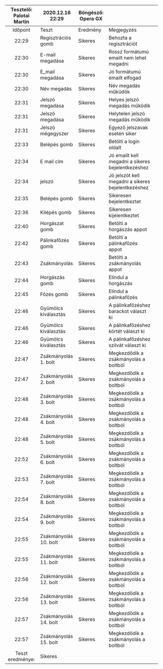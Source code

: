 | Tesztelő: Palotai Martin	| 2020.12.16 22:29      	| Böngésző: Opera GX 	|                                                                 	|   	|
|:-------------------------:	|-----------------------	|--------------------	|-----------------------------------------------------------------	|---	|
| Időpont                   	| Teszt                 	| Eredmény           	| Megjegyzés                                                      	|   	|
| 22:29                     	| Regisztrációs gomb    	| Sikeres            	| Behozta a regisztrációt                              	|   	|
| 22:30                     	| E-mail megadása       	| Sikeres            	| Rossz formátumú emailt nem lehet megadni            	|   	|
| 22:30                     	| E_mail megadása       	| Sikeres            	| Jó formátumú emailt elfogad                    	|   	|
| 22:30                     	| Név megadás           	| Sikeres            	| Név megadás műküdök                                        	|   	|
| 22:31                     	| Jelszó megadása       	| Sikeres            	| Helyes jelszó megadás működik          	|   	|
| 22:31                     	| Jelszó megadása       	| Sikeres            	| Helytelen jelszó megadás működik 	|   	|
| 22:31                     	| Jelszó mégegyszer     	| Sikeres            	| Egyező jelszavak esetén siker           	|   	|
| 22:33                    	| Belépés gomb          	| Sikeres            	| Betölti a login oldalt                  	|   	|
| 22:34                    	| E mail cím            	| Sikeres            	| Jó emailt kell megadni a sikeres bejelentkezéshez    	|   	|
| 22:34                   	| jelszó                	| Sikeres            	| Jó jelszót kell megadni a sikeres bejelentkezéshez          	|   	|
| 22:35                     	| Belépés gomb          	| Sikeres            	| Sikeresen bejelentkeztet                	|   	|
| 22:36                    	| Kilépés gomb          	| Sikeres            	| Sikeresen kijelentkeztet                 	|   	|
| 22:40                    	| Horgászat gomb        	| Sikeres            	| Betölti a horgászás appot           	|   	|
| 22:42                     	| Pálinkafőzés gomb     	| Sikeres            	| Betölti a pálinkafőzés appot       	|   	|
| 22:43                      	| Zsákmányolás          	| Sikeres            	| Betölti a zsákmányolás appot       	|   	|
| 22:44                      	| Horgászás gomb        	| Sikeres            	| Elindul a horgászás      	|   	|
| 22:45                     	| Főzés gomb            	| Sikeres            	| Elindul a pálinkafőzés         	|   	|
| 22:46                     	| Gyümölcs kiválasztás  	| Sikeres            	| A pálinkafőzéshez barackot választ ki              	|   	|
| 22:46                      	| Gyümölcs kiválasztás  	| Sikeres            	| A pálinkafőzéshez körtét választ ki                     	|   	|
| 22:46                      	| Gyümölcs kiválasztás  	| Sikeres            	| A pálinkafőzéshez szilvát választ ki                    	|   	|
| 22:47                     	| Zsákmányolás 1. bolt  	| Sikeres            	| Megkezdődik a zsákmányolás a boltból           	|   	|
| 22:47                     	| Zsákmányolás 2. bolt  	| Sikeres            	| Megkezdődik a zsákmányolás a boltból            	|   	|
| 22:48                      	| Zsákmányolás 3. bolt  	| Sikeres            	| Megkezdődik a zsákmányolás a boltból             	|   	|
| 22:48                      	| Zsákmányolás 4. bolt  	| Sikeres            	| Megkezdődik a zsákmányolás a boltból            	|   	|
| 22:48                     	| Zsákmányolás 5. bolt  	| Sikeres            	| Megkezdődik a zsákmányolás a boltból            	|   	|
| 22:52                     	| Zsákmányolás 6. bolt  	| Sikeres            	| Megkezdődik a zsákmányolás a boltból            	|   	|
| 22:53                     	| Zsákmányolás 7. bolt  	| Sikeres            	| Megkezdődik a zsákmányolás a boltból            	|   	|
| 22:54                      	| Zsákmányolás 8. bolt  	| Sikeres            	| Megkezdődik a zsákmányolás a boltból            	|   	|
| 22:54                      	| Zsákmányolás 9. bolt  	| Sikeres            	| Megkezdődik a zsákmányolás a boltból            	|   	|
| 22:55                      	| Zsákmányolás 10. bolt 	| Sikeres            	| Megkezdődik a zsákmányolás a boltból            	|   	|
| 22:55                     	| Zsákmányolás 11. bolt 	| Sikeres            	| Megkezdődik a zsákmányolás a boltból           	|   	|
| 22:56                      	| Zsákmányolás 12. bolt 	| Sikeres            	| Megkezdődik a zsákmányolás a boltból             	|   	|
| 22:56                      	| Zsákmányolás 13. bolt 	| Sikeres            	| Megkezdődik a zsákmányolás a boltból            	|   	|
| 22:57                     	| Zsákmányolás 14. bolt 	| Sikeres            	| Megkezdődik a zsákmányolás a boltból            	|   	|
| 22:57                     	| Zsákmányolás 15. bolt 	| Sikeres            	| Megkezdődik a zsákmányolás a boltból           	|   	|                  	
| Teszt eredménye:          	| Sikeres               	|                    	|                                                                 	|   	|